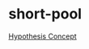 # short-pool

[Hypothesis Concept](https://hackernoon.com/downside-liquidity-a-hypothesis-on-short-pools-for-evm)
